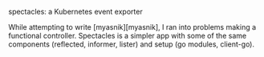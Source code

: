
spectacles: a Kubernetes event exporter

While attempting to write [myasnik][myasnik], I ran into problems making a
functional controller. Spectacles is a simpler app with some of the same
components (reflected, informer, lister) and setup (go modules, client-go).
